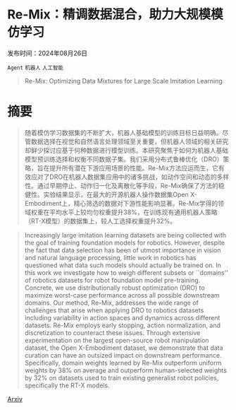 # Re-Mix：精调数据混合，助力大规模模仿学习

发布时间：2024年08月26日

`Agent` `机器人` `人工智能`

> Re-Mix: Optimizing Data Mixtures for Large Scale Imitation Learning

# 摘要

> 随着模仿学习数据集的不断扩大，机器人基础模型的训练目标日益明确。尽管数据选择在视觉和自然语言处理领域至关重要，但机器人领域的相关研究却鲜少探讨应基于何种数据进行模型训练。本研究聚焦于如何为机器人基础模型预训练选择和权衡不同数据子集。我们采用分布式鲁棒优化（DRO）策略，旨在提升所有潜在下游应用场景的性能。Re-Mix方法应运而生，它有效应对了DRO在机器人数据集应用中的诸多挑战，如动作空间和动态的多样性。通过早期停止、动作归一化及离散化等手段，Re-Mix确保了方法的稳健性。实验结果显示，在最大的开源机器人操作数据集Open X-Embodiment上，精心筛选的数据对下游性能影响显著。Re-Mix学得的领域权重在平均水平上较均匀权重提升38%，在训练现有通用机器人策略（RT-X模型）的数据集上，较人工选择权重提升32%。

> Increasingly large imitation learning datasets are being collected with the goal of training foundation models for robotics. However, despite the fact that data selection has been of utmost importance in vision and natural language processing, little work in robotics has questioned what data such models should actually be trained on. In this work we investigate how to weigh different subsets or ``domains'' of robotics datasets for robot foundation model pre-training. Concrete, we use distributionally robust optimization (DRO) to maximize worst-case performance across all possible downstream domains. Our method, Re-Mix, addresses the wide range of challenges that arise when applying DRO to robotics datasets including variability in action spaces and dynamics across different datasets. Re-Mix employs early stopping, action normalization, and discretization to counteract these issues. Through extensive experimentation on the largest open-source robot manipulation dataset, the Open X-Embodiment dataset, we demonstrate that data curation can have an outsized impact on downstream performance. Specifically, domain weights learned by Re-Mix outperform uniform weights by 38\% on average and outperform human-selected weights by 32\% on datasets used to train existing generalist robot policies, specifically the RT-X models.

[Arxiv](https://arxiv.org/abs/2408.14037)